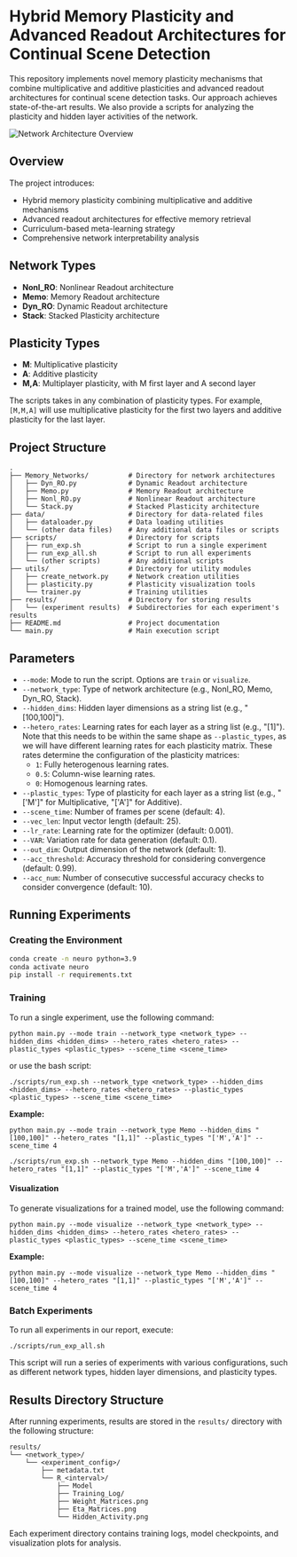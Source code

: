 # Hybrid Memory Plasticity and Advanced Readout Architectures for Continual Scene Detection

This repository implements novel memory plasticity mechanisms that combine multiplicative and additive plasticities and
advanced readout architectures for continual scene detection tasks. Our approach achieves state-of-the-art results. We
also provide a scripts for analyzing the plasticity and hidden layer activities of the network.

![Network Architecture Overview](./images/Neuro.png)

## Overview

The project introduces:
- Hybrid memory plasticity combining multiplicative and additive mechanisms
- Advanced readout architectures for effective memory retrieval
- Curriculum-based meta-learning strategy
- Comprehensive network interpretability analysis

## Network Types

- **Nonl_RO**: Nonlinear Readout architecture
- **Memo**: Memory Readout architecture
- **Dyn_RO**: Dynamic Readout architecture
- **Stack**: Stacked Plasticity architecture

## Plasticity Types

- **M**: Multiplicative plasticity
- **A**: Additive plasticity
- **M,A**: Multiplayer plasticity, with M first layer and A second layer

The scripts takes in any combination of plasticity types. For example, `[M,M,A]` will use multiplicative plasticity for the first two layers and additive plasticity for the last layer.

## Project Structure

```
.
├── Memory_Networks/          # Directory for network architectures
│   ├── Dyn_RO.py             # Dynamic Readout architecture
│   ├── Memo.py               # Memory Readout architecture
│   ├── Nonl_RO.py            # Nonlinear Readout architecture
│   └── Stack.py              # Stacked Plasticity architecture
├── data/                     # Directory for data-related files
│   ├── dataloader.py         # Data loading utilities
│   └── (other data files)    # Any additional data files or scripts
├── scripts/                  # Directory for scripts
│   ├── run_exp.sh            # Script to run a single experiment
│   ├── run_exp_all.sh        # Script to run all experiments
│   └── (other scripts)       # Any additional scripts
├── utils/                    # Directory for utility modules
│   ├── create_network.py     # Network creation utilities
│   ├── plasticity.py         # Plasticity visualization tools
│   └── trainer.py            # Training utilities
├── results/                  # Directory for storing results
│   └── (experiment results)  # Subdirectories for each experiment's results
├── README.md                 # Project documentation
└── main.py                   # Main execution script
```

## Parameters

- `--mode`: Mode to run the script. Options are `train` or `visualize`.
- `--network_type`: Type of network architecture (e.g., Nonl_RO, Memo, Dyn_RO, Stack).
- `--hidden_dims`: Hidden layer dimensions as a string list (e.g., "[100,100]").
- `--hetero_rates`: Learning rates for each layer as a string list (e.g., "[1]"). Note that this needs to be within the
  same shape as `--plastic_types`, as we will have different learning rates for each plasticity matrix. These rates determine the configuration of the plasticity matrices:
  - `1`: Fully heterogenous learning rates.
  - `0.5`: Column-wise learning rates.
  - `0`: Homogenous learning rates.
- `--plastic_types`: Type of plasticity for each layer as a string list (e.g., "['M']" for Multiplicative, "['A']" for Additive).
- `--scene_time`: Number of frames per scene (default: 4).
- `--vec_len`: Input vector length (default: 25).
- `--lr_rate`: Learning rate for the optimizer (default: 0.001).
- `--VAR`: Variation rate for data generation (default: 0.1).
- `--out_dim`: Output dimension of the network (default: 1).
- `--acc_threshold`: Accuracy threshold for considering convergence (default: 0.99).
- `--acc_num`: Number of consecutive successful accuracy checks to consider convergence (default: 10).

## Running Experiments

### Creating the Environment

```bash
conda create -n neuro python=3.9
conda activate neuro
pip install -r requirements.txt
```

### Training

To run a single experiment, use the following command:

```
python main.py --mode train --network_type <network_type> --hidden_dims <hidden_dims> --hetero_rates <hetero_rates> --plastic_types <plastic_types> --scene_time <scene_time>
```

or use the bash script:

```
./scripts/run_exp.sh --network_type <network_type> --hidden_dims <hidden_dims> --hetero_rates <hetero_rates> --plastic_types <plastic_types> --scene_time <scene_time>
```

**Example:**

```
python main.py --mode train --network_type Memo --hidden_dims "[100,100]" --hetero_rates "[1,1]" --plastic_types "['M','A']" --scene_time 4
```

```
./scripts/run_exp.sh --network_type Memo --hidden_dims "[100,100]" --hetero_rates "[1,1]" --plastic_types "['M','A']" --scene_time 4
```

#### Visualization

To generate visualizations for a trained model, use the following command:

```
python main.py --mode visualize --network_type <network_type> --hidden_dims <hidden_dims> --hetero_rates <hetero_rates> --plastic_types <plastic_types> --scene_time <scene_time>
```

**Example:**

```
python main.py --mode visualize --network_type Memo --hidden_dims "[100,100]" --hetero_rates "[1,1]" --plastic_types "['M','A']" --scene_time 4
```


### Batch Experiments
To run all experiments in our report, execute:

```
./scripts/run_exp_all.sh
```

This script will run a series of experiments with various configurations, such as different network types, hidden layer dimensions, and plasticity types.


## Results Directory Structure

After running experiments, results are stored in the `results/` directory with the following structure:

```
results/
└── <network_type>/
    └── <experiment_config>/
        ├── metadata.txt
        └── R_<interval>/
            ├── Model
            ├── Training_Log/
            ├── Weight_Matrices.png
            ├── Eta_Matrices.png
            └── Hidden_Activity.png
```

Each experiment directory contains training logs, model checkpoints, and visualization plots for analysis.

